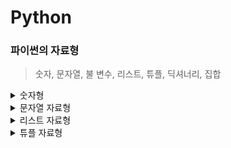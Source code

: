 # Python

### 파이썬의 자료형
> 숫자, 문자열, 불
변수, 리스트, 튜플,
딕셔너리, 집합

<details>
<summary>숫자형</summary>
- 정수형, 실수, 컴퓨터 지수 표현 방식
8진수, 16진수

- 사칙연산
    ```
    a = 3   a + b   a * b    a / b
    b = 4   >>> 7   >>> 12   >>> 0.75
    ```
- 제곱
    ```
    a = 3   a ** b
    b = 4   >>> 81
    ```
- % 연산자
    ```
    7 % 3   3 % 7
    >>> 1   >>> 3
    ```
- / 연산자
    ```
    7 / 4       7 // 4
    >>> 1.75    >> 1
    ```
</details>

<details>
<summary>문자열 자료형</summary>

- 문자열에 따옴표 표함시키기
    ```
    food = "Python's favorite food is kimchi"
    say = '"Python is very easy." he says'
    food = 'Python\'s favorite food is kimchi'
    say = "\"Python is very easy.\" he says"
    ```
- 여러 줄로 이루어진 문자열
    ```
    line = "Life is too short\n You need Python"
    ```
    - 문자열 더해서 연결하기
    ```
    head = "Python"
    tail = "is fun!"
    head + tail
    >>> Python is fun!
    ```
- 문자열 곱하기
    ```
    a = "Python"
    a * 2
    >>> PythonPython
    ```
- 슬라이싱
    ```
    a = "Life is too short, You need Python"
    a[0:4]
    >>> LIFE

    a = "20220714Rainy"
    date = a[:8]
    weather = a[8:]
    >>> 20220714(date값)
    >>> Rainy(weatehr값)
    ```
- 문자열 포매팅
    ```
    "I ate %d apples." % 3
    >>> I ate 3 apples.

    number = 10
    day = "three"
    "I ate %d apples. so I was sick for %s days." % (number, day)
    >>> I ate 10 apples. so I was sick for three days.
    ```
- 정렬과 공백
    ```
    "%3s" % "hi"
    >>>  '   hi'

    "%-3sjoon." % "hi" 
    >>> 'hi   joon."
    ```
- 소수점 표현
    ```
    "0.4f" % 3.15923421
    >>> 3.1592
    ```
- 문자열 개수 세기
    ```
    a = "hobby"
    a.count('b')
    >>> 2
    ```
- 위치 알려주기
    ```
    a = "Python is best choice"
    a.find('b')
    >>> 10
    a.find('k')
    >>> -1
    ```
- 문자열 삽입
    ```
    a = ","
    a.join('abcd')
    >>> a,b,c,d
    ```
- 소문자를 대문자로 바꾸기
    ```
    a = "hi"
    a.upper()
    >>> HI
    ```
- 대문자를 소문자로 바꾸기
    ```
    a = "HI"
    a.lower()
    >>> hi
    ```
- 양쪽 공백 지우기
    ```
    a = " hi "
    a.strip()
    >>> hi
    ```
- 문자열 바꾸기
    ```
    a = "Life is too short"
    a.replace("Life", "Your leg")
    >>> Your leg is too short
    ```
- 문자열 나누기
    ```
    a = "Life is too short"
    a.split()
    >>> ['Life', 'is', 'too', 'short']

    a = "a:b:c:d"
    a.split(':')
    >>> ['a', 'b', 'c', 'd']
    ```
</details>

<details>
<summary>리스트 자료형</summary>
- [ ]로 감싸고 명령어로 수정이 가능하다.

- 수정(하나)
    ```
    a = [1, 2, 3]
    a[2] = 4
    >>> [1, 2, 4]
    ```
- 제거(del)
    ```
    t1 = [1, 2, 'a', 'b']
    del t1[0]
    >>> [2, 'a', 'b']
    ```
- 제거([])
    ```
    a = [1, 'a', 'b', 'c', 4]
    a = [1 : 3] = []
    >>> [1, 'c', 4]
    ```
- 추가
    ```
    a = [1, 2, 3]
    a.append(4)
    >>> [1, 2, 3, 4]
    ```
- 정렬
    ```
    a = [1, 4, 3, 2]
    a.sort()
    >>> [1, 2, 3, 4]
    ```
- 뒤집기
    ```
    a = ['a', 'b', 'c']
    a.reverse()
    >>> ['c', 'b', 'a']
    ```
- 위치 반환
    ```
    a = [1, 2, 3]
    a.index(3)
    >>> 2
    a = [1, 2, 3]
    a.index(1)
    >>> 0
    ```
- 삽입
    ```
    a = [1, 2, 3]
    a.inset(0, 4)
    >>> [4, 1, 2, 3]
    ```
- 제거
    ```
    a = [1, 2, 3, 1, 2, 3]
    a.remove(3)
    >>> [1, 2, 1, 2, 3]
    ```
- 끄집어내기
    ```
    a = [1, 2, 3]
    a.pop()
    >>> [1, 2]
    ```
- 개수 세기
    ```
    a = [1, 2, 3, 1]
    a.count(1)
    >>> 2
    ```
- 확장
    ```
    a = [1, 2, 3]
    a.extend([4, 5])
    >>> [1, 2, 3, 4, 5]
    b = [6, 7]
    a.extend(b)
    >>> [1, 2, 3, 4, 5, 6, 7]
    ```
</details>

<details>
<summary>튜플 자료형</summary>
- 리스트 자료형과 같지만 ( )로 감싸고 명령어로 수정이 불가능하다. 고정된 값을 이용할때 사용한다.

```
b = (1, 2, 'a')
```
- 인덱싱
```
t1 = (1, 2, 'a', 'b')
t1[0]
>>> 1
t1[3]
>>> b
```
- 슬라이싱
```
t1 = (1, 2, 'a', 'b')
t1[1:]
>>>(2, 'a', 'b')
```
- 더하기
```
t1 = (1, 2, 'a', 'b')
t2 = (3, 4)
t1 + t2
>>> (1, 2, 'a', 'b', 3, 4)
```
- 곱하기
```
t2 = (3, 4)
t2 * 3
>>> (3, 4, 3, 4, 3, 4)
```
</details>

